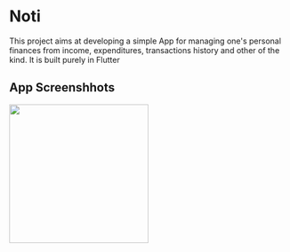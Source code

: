 # Noti

This project aims at developing a simple App for managing one's personal finances from income,
expenditures, transactions history and other of the kind. It is built purely in Flutter

## App Screenshhots

<img src="assets/Backgrounds/111a.jpeg" width="250"> 
